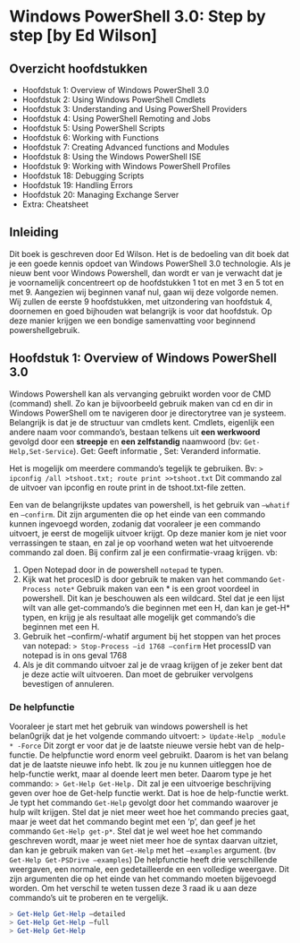 # Windows PowerShell 3.0: Step by step [by Ed Wilson]
## Overzicht hoofdstukken
- Hoofdstuk 1: Overview of Windows PowerShell 3.0
- Hoofdstuk 2: Using Windows PowerShell Cmdlets
- Hoofdstuk 3: Understanding and Using PowerShell Providers
- Hoofdstuk 4: Using PowerShell Remoting and Jobs
- Hoofdstuk 5: Using PowerShell Scripts
- Hoofdstuk 6: Working with Functions
- Hoofdstuk 7: Creating Advanced functions and Modules
- Hoofdstuk 8: Using the Windows PowerShell ISE
- Hoofdstuk 9: Working with Windows PowerShell Profiles
- Hoofdstuk 18: Debugging Scripts
- Hoofdstuk 19: Handling Errors
- Hoofdstuk 20: Managing Exchange Server
- Extra: Cheatsheet

## Inleiding
Dit boek is geschreven door Ed Wilson. Het is de bedoeling van dit boek dat je een goede kennis opdoet van Windows PowerShell 3.0 technologie. Als je nieuw bent voor Windows Powershell, dan wordt er van je verwacht dat je je voornamelijk concentreert op de hoofdstukken 1 tot en met 3 en 5 tot en met 9. Aangezien wij beginnen vanaf nul, gaan wij deze volgorde nemen. Wij zullen de eerste 9 hoofdstukken, met uitzondering van hoofdstuk 4, doornemen en goed bijhouden wat belangrijk is voor dat hoofdstuk. Op deze manier krijgen we een bondige samenvatting voor beginnend powershellgebruik.
## Hoofdstuk 1: Overview of Windows PowerShell 3.0
Windows Powershell kan als vervanging gebruikt worden voor de CMD (command) shell.  Zo kan je bijvoorbeeld gebruik maken van cd en dir in Windows PowerShell om te navigeren door je directorytree van je systeem. Belangrijk is dat je de structuur van cmdlets kent. Cmdlets, eigenlijk een andere naam voor commando’s, bestaan telkens uit **een werkwoord** gevolgd door een **streepje** en **een zelfstandig** naamwoord  (bv: `Get-Help,Set-Service`). Get: Geeft informatie , Set: Veranderd informatie.

Het is mogelijk om meerdere commando’s tegelijk te gebruiken. Bv:
`>  ipconfig /all >tshoot.txt; route print >>tshoot.txt`
Dit commando zal de uitvoer van ipconfig en route print in de tshoot.txt-file zetten.

Een van de belangrijkste updates van powershell, is het gebruik van `–whatif` en `–confirm`. Dit zijn argumenten die op het einde van een commando kunnen ingevoegd worden, zodanig dat vooraleer je een commando uitvoert, je eerst de mogelijk uitvoer krijgt. Op deze manier kom je niet voor verrassingen te staan, en zal je op voorhand weten wat het uitvoerende commando zal doen. Bij confirm zal je een confirmatie-vraag krijgen. vb:

1. Open Notepad door in de powershell `notepad` te typen.
2. Kijk wat het procesID is door gebruik te maken van het commando `Get-Process note*`
   Gebruik maken van een * is een groot voordeel in powershell. Dit kan je beschouwen als een wildcard. Stel dat je een lijst wilt van alle get-commando’s die beginnen met een H, dan kan je get-H* typen, en krijg je als resultaat alle mogelijk get commando’s die beginnen met een H.
3. Gebruik het –confirm/-whatif  argument bij het stoppen van het proces van notepad:
`> Stop-Process –id 1768 –confirm`
   Het processID van notepad is in ons geval 1768
4. Als je dit commando uitvoer zal je de vraag krijgen of je zeker bent dat je deze actie wilt uitvoeren. Dan moet de gebruiker vervolgens bevestigen of annuleren.

### De helpfunctie
Vooraleer je start met het gebruik van windows powershell is het belan0grijk dat je het volgende commando uitvoert:
`> Update-Help _module * -Force`
Dit zorgt er voor dat je de laatste nieuwe versie hebt van de help-functie. De helpfunctie word enorm veel gebruikt. Daarom is het van belang dat je de laatste nieuwe info hebt.
Ik zou je nu kunnen uitleggen hoe de help-functie werkt, maar al doende leert men beter. Daarom type je het commando: `> Get-Help Get-Help.` Dit zal je een uitvoerige beschrijving geven over hoe de Get-help functie werkt.  Dat is hoe de help-functie werkt. Je typt het commando `Get-Help` gevolgt door het commando waarover je hulp wilt krijgen. Stel dat je niet meer weet hoe het commando precies gaat, maar je weet dat het commando begint met een ‘p’, dan geef je het commando `Get-Help get-p*`. Stel dat je wel weet hoe het commando geschreven wordt, maar je weet niet meer hoe de syntax daarvan uitziet, dan kan je gebruik maken van `Get-Help` met het  `–examples` argument. (bv` Get-Help Get-PSDrive –examples`)
De helpfunctie heeft drie verschillende weergaven, een normale, een gedetailleerde en een volledige weergave. Dit zijn argumenten die op het einde van het commando moeten bijgevoegd worden. Om het verschil te weten tussen deze 3 raad ik u aan deze commando’s uit te proberen en te vergelijk.
```PowerShell
> Get-Help Get-Help –detailed
> Get-Help Get-Help –full
> Get-Help Get-Help 
```
